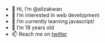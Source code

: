 - 👋 Hi, I’m @alizakwan
- 👀 I’m interested in web development
- 🌱 I’m currently learning javascript/
- 💞️ I’m 18 years old
- 📫 Reach me on [twitter](https://twitter.com/alizakwanansari) 

<!---
alizakwan/alizakwan is a ✨ special ✨ repository because its `README.md` (this file) appears on your GitHub profile.
You can click the Preview link to take a look at your changes.
--->
